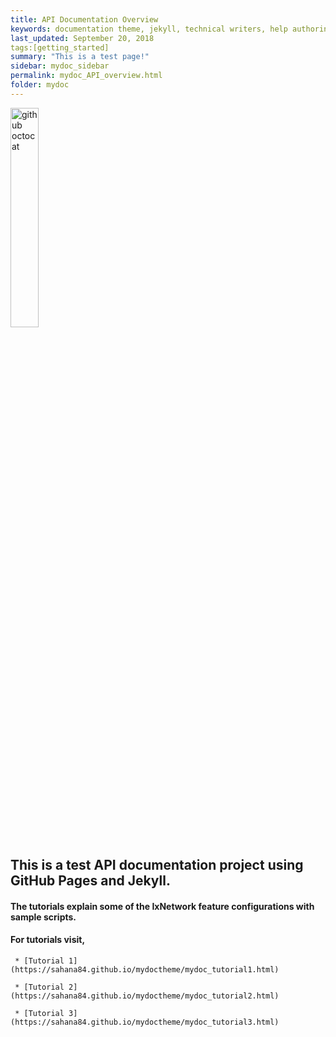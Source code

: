```yaml
---
title: API Documentation Overview
keywords: documentation theme, jekyll, technical writers, help authoring tools, hat replacements
last_updated: September 20, 2018
tags:[getting_started]
summary: "This is a test page!"
sidebar: mydoc_sidebar
permalink: mydoc_API_overview.html
folder: mydoc
---
```


<div> 
    <img src="{{ "/images/ixia.png" | absolute_url }}" alt="github octocat" style="width:30%;" >    
</div>

## This is a test API documentation project using GitHub Pages and Jekyll.

#### The tutorials explain some of the IxNetwork feature configurations with sample scripts.

#### For tutorials visit,
     * [Tutorial 1](https://sahana84.github.io/mydoctheme/mydoc_tutorial1.html)
     
     * [Tutorial 2](https://sahana84.github.io/mydoctheme/mydoc_tutorial2.html)
     
     * [Tutorial 3](https://sahana84.github.io/mydoctheme/mydoc_tutorial3.html)
